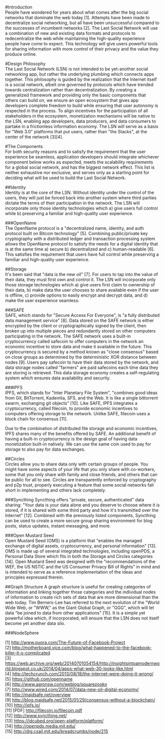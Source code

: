 #Introduction  
People have wondered for years about what comes after the big social networks that dominate the web today [1]. Attempts have been made to decentralize social networking, but all have been unsuccessful compared to the successes of incumbent networks [2]. The Last Social Network will use a combination of new and existing data formats and protocols to redecentralize the web while maintaining the high-quality experience people have come to expect. This technology will give users powerful tools for sharing information with more control of their privacy and the value they produce online.

#Design Philosophy  
The Last Social Network (LSN) is not intended to be yet-another social networking app, but rather the underlying plumbing which connects apps together. This philosophy is guided by the realization that the Internet itself is a social network, albeit one governed by protocols which have trended towards centralization rather than decentralization. By creating a generalized framework and providing only the basic components that others can build on, we ensure an open ecosystem that gives app developers complete freedom to build while ensuring that user autonomy is respected in the process. To align incentives for the participation of all stakeholders in the ecosystem, monetization mechanisms will be native to the LSN, enabling app developers, data producers, and data consumers to partake in a frictionless information economy. The LSN will serve as a basis for "Web 3.0" platforms that put users, rather than "the Stacks", at the center of the network [3][4]. 

#The Components  
For both security reasons and to satisfy the requirement that the user experience be seamless, application developers should integrate whichever component below works as expected, meets the scalability requirements for a global social network, and has the biggest network effect. This list is neither exhaustive nor exclusive, and serves only as a starting point for deciding what will be used to build the Last Social Network. 

##Identity  
Identity is at the core of the LSN. Without identity under the control of the users, they will just be forced back into another system where third parties dictate the terms of their participation in the network. The LSN will incorporate only those identity technologies which a) give users full control while b) preserving a familiar and high-quality user experience.

###OpenName  
The OpenName protocol is a "decentralized name, identity, and auth protocol built on Bitcoin technology" [5]. Combining public/private key cryptography with a distributed ledger and transaction processing system allows the OpenName protocol to satisfy the needs for a digital identity that is at the same time a) secure b) decentralized and c) human-readable [6]. This satisfies the requirement that users have full control while preserving a familiar and high-quality user experience.  

##Storage  
It's been said that "data is the new oil" [7]. For users to tap into the value of their data, they must first own and control it. The LSN will incorporate only those storage technologies which a) give users first claim to ownership of their data, b) make data the user chooses to share available even if the user is offline, c) provide options to easily encrypt and decrypt data, and d) make the user experience seamless. 

###SAFE  
SAFE, which stands for "Secure Access For Everyone", is "a fully distributed data management service" [8]. Data stored on the SAFE network is either encrypted by the client or cryptographically signed by the client, then broken up into multiple pieces and redundantly stored on other computers participating in the network. The SAFE network uses a built-in cryptocurrency called safecoin to offer computers in the network an economic incentive to store data and make it available in the future. This cryptocurrency is secured by a method known as "close consensus" based on close groups as determined by the deterministic XOR distance between nodes [9]. Users pay safecoin to have their data stored by the network, and data storage nodes called "farmers" are paid safecoins each time data they are storing is retrieved. This data storage economy creates a self-regulating system which ensures data availability and security. 

###IPFS  
IPFS, which stands for "Inter Planetary File System", "combines good ideas from Git, BitTorrent, Kademlia, SFS, and the Web. It is like a single bittorrent swarm, exchanging git objects" [10]. Like SAFE, IPFS integrates a cryptocurrency, called filecoin, to provide economic incentives to computers offering storage to the network. Unlike SAFE, filecoin uses a block chain for consensus [11].  

Due to the combination of distributed file storage and economic incentives, IPFS shares many of the benefits offered by SAFE. An additional benefit of having a built-in cryptocurrency is the design goal of having data monetization built-in natively. We can use the same coin used to pay for storage to also pay for data exchanges.    

##Circles  
Circles allow you to share data only with certain groups of people. You might have some aspects of your life that you only share with co-workers, some that you only share with family and close friends, and others that can be public for all to see. Circles are transparently enforced by cryptography and p2p trust, properly executing a feature that some social networks fall short in implementing and others lack completely.  

###Syncthing
Syncthing offers "private, secure, authenticated" data sharing: "Your data is your data alone and you deserve to choose where it is stored, if it is shared with some third party and how it's transmitted over the Internet" [12]. Combined with the previously listed components, Syncthing can be used to create a more secure group sharing environment for blog posts, status updates, instant messaging, and more. 

###Open Mustard Seed  
Open Mustard Seed (OMS) is a platform that "enables the managed exchange of digital assets, cryptocurrency, and personal information" [13]. OMS is made up of several integrated technologies, including openPDS, a Personal Data Store which fits in both the Storage and Circles categories [14]. Open Mustard Seed was designed with the "recommendations of the WEF, the US NSTIC and the US Consumer Privacy Bill of Rights" in mind and is intended to serve as a reference implementation of the ideas and principles expressed therein. 

##Graph Structure
A graph structure is useful for creating categories of information and linking together those categories and the individual nodes of information to create rich sets of data that are more dimensional than the web today. Tim Berners-Lee has referred to the next evolution of the "World Wide Web, or "WWW," as the Giant Global Graph, or "GGG", which will let data "be joined to data from other applications" [15]. It is a simple yet powerful idea which, if incorporated, will ensure that the LSN does not itself become yet another data silo. 

###NodeSphere

[1] http://www.quora.com/The-Future-of-Facebook-Project  
[2] http://motherboard.vice.com/blog/what-happened-to-the-facebook-killer-it-s-complicated  
[3] https://web.archive.org/web/20140701054154/http://insightsintoamodernworld.blogspot.co.uk/2014/04/apps-what-web-30-looks-like.html  
[4] http://techcrunch.com/2013/08/18/the-internet-were-doing-it-wrong/  
[5] https://github.com/openname  
[6] http://www.aaronsw.com/weblog/squarezooko  
[7] http://www.wired.com/2014/07/data-new-oil-digital-economy/  
[8] http://maidsafe.net/overview  
[9] http://blog.maidsafe.net/2015/01/29/consensus-without-a-blockchain/  
[10] http://ipfs.io/  
[11] [PDF] http://filecoin.io/filecoin.pdf  
[12] http://www.syncthing.net/  
[13] https://idcubed.org/open-platform/platform/  
[14] http://openpds.media.mit.edu/  
[15] http://dig.csail.mit.edu/breadcrumbs/node/215  


